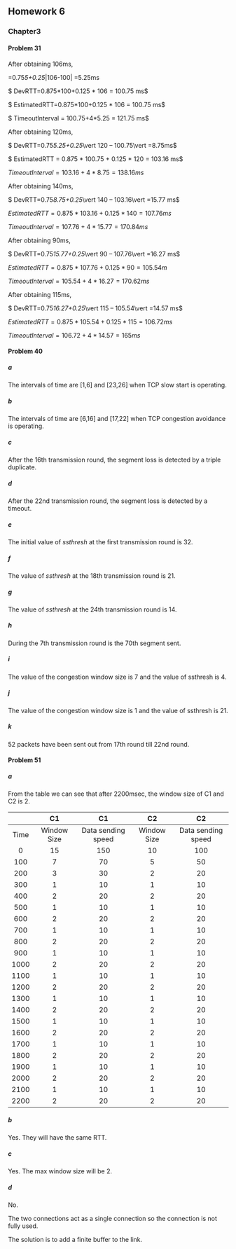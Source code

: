 ## Homework 6

### Chapter3

#### Problem 31

After obtaining 106ms,

 =0.75*5+0.25*|106-100| =5.25ms 

$ DevRTT=0.875*100+0.125 * 106 = 100.75 ms$

$ EstimatedRTT=0.875*100+0.125 * 106 = 100.75 ms$

$ TimeoutInterval = 100.75+4*5.25 = 121.75 ms$



After obtaining 120ms,

$ DevRTT=0.75*5.25+0.25*\vert 120 – 100.75\vert =8.75ms$

$ EstimatedRTT = 0.875 * 100.75 + 0.125 * 120 = 103.16 ms$

$TimeoutInterval = 103.16+4*8.75 = 138.16 ms$



After obtaining 140ms,

$ DevRTT=0.75*8.75+0.25*\vert 140 – 103.16\vert =15.77 ms$

$EstimatedRTT = 0.875 * 103.16 + 0.125 * 140 = 107.76 ms$

$TimeoutInterval = 107.76+4*15.77 = 170.84 ms$



After obtaining 90ms,

$ DevRTT=0.75*15.77+0.25*\vert 90 – 107.76\vert =16.27 ms$

$EstimatedRTT = 0.875 * 107.76 + 0.125 * 90 = 105.54 m$

$TimeoutInterval = 105.54+4*16.27 =170.62 ms$



After obtaining 115ms,

$ DevRTT=0.75*16.27+0.25*\vert 115 – 105.54\vert =14.57 ms$

$EstimatedRTT = 0.875 * 105.54 + 0.125 * 115 = 106.72 ms$

$TimeoutInterval = 106.72+4*14.57 =165 ms$



#### Problem 40

##### a

The intervals of time are [1,6] and [23,26] when TCP slow start is operating.

##### b

The intervals of time are [6,16] and [17,22] when TCP congestion avoidance is operating.

##### c

After the 16th transmission round, the segment loss is detected by a triple duplicate.

##### d

After the 22nd transmission round, the segment loss is detected by a timeout.

##### e

The initial value of *ssthresh* at the first transmission round is 32.

##### f

The value of *ssthresh* at the 18th transmission round is 21.

##### g

The value of *ssthresh* at the 24th transmission round is 14.

##### h

During the 7th transmission round is the 70th segment sent.

##### i 

The value of the congestion window size is 7 and the value of ssthresh is 4.

##### j

The value of the congestion window size is 1 and the value of ssthresh is 21.

##### k

52 packets have been sent out from 17th round till 22nd round.

#### Problem 51

##### a

From the table we can see that after 2200msec, the window size of C1 and C2 is   2.

|      |     C1      |         C1         |     C2      |         C2         |
| :--: | :---------: | :----------------: | :---------: | :----------------: |
| Time | Window Size | Data sending speed | Window Size | Data sending speed |
|  0   |     15      |        150         |     10      |        100         |
| 100  |      7      |         70         |      5      |         50         |
| 200  |      3      |         30         |      2      |         20         |
| 300  |      1      |         10         |      1      |         10         |
| 400  |      2      |         20         |      2      |         20         |
| 500  |      1      |         10         |      1      |         10         |
| 600  |      2      |         20         |      2      |         20         |
| 700  |      1      |         10         |      1      |         10         |
| 800  |      2      |         20         |      2      |         20         |
| 900  |      1      |         10         |      1      |         10         |
| 1000 |      2      |         20         |      2      |         20         |
| 1100 |      1      |         10         |      1      |         10         |
| 1200 |      2      |         20         |      2      |         20         |
| 1300 |      1      |         10         |      1      |         10         |
| 1400 |      2      |         20         |      2      |         20         |
| 1500 |      1      |         10         |      1      |         10         |
| 1600 |      2      |         20         |      2      |         20         |
| 1700 |      1      |         10         |      1      |         10         |
| 1800 |      2      |         20         |      2      |         20         |
| 1900 |      1      |         10         |      1      |         10         |
| 2000 |      2      |         20         |      2      |         20         |
| 2100 |      1      |         10         |      1      |         10         |
| 2200 |      2      |         20         |      2      |         20         |

##### b

Yes. They will have the same RTT.

##### c

Yes. The max window size will be 2.

##### d

No. 

The two connections act as a single connection so the connection is not fully  used. 

The solution is to add a finite buffer to the link.